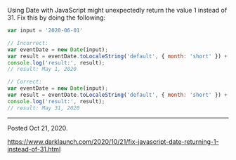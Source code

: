 Using Date with JavaScript might unexpectedly return the value 1 instead of 31. Fix this by doing the following:

```javascript
var input = '2020-06-01'

// Incorrect:
var eventDate = new Date(input);
var result = eventDate.toLocaleString('default', { month: 'short' }) + ' ' + eventDate.getUTCDate() + ', ' + eventDate.getUTCFullYear()
console.log('result:', result);
// result: May 1, 2020

// Correct:
var eventDate = new Date(input);
var result = eventDate.toLocaleString('default', { month: 'short' }) + ' ' + eventDate.getDate() + ', ' + eventDate.getFullYear();
console.log('result:', result);
// result: May 31, 2020
```

---

Posted Oct 21, 2020.

https://www.darklaunch.com/2020/10/21/fix-javascript-date-returning-1-instead-of-31.html
